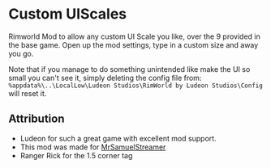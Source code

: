 # Custom UIScales

Rimworld Mod to allow any custom UI Scale you like, over the 9 provided in the base game.
Open up the mod settings, type in a custom size and away you go.

Note that if you manage to do something unintended like make the UI so small you can't see it, simply deleting the config file from:
`%appdata%\..\LocalLow\Ludeon Studios\RimWorld by Ludeon Studios\Config` will reset it.

## Attribution
* Ludeon for such a great game with excellent mod support.
* This mod was made for [MrSamuelStreamer](https://www.youtube.com/c/MrSamStreamer)
* Ranger Rick for the 1.5 corner tag
